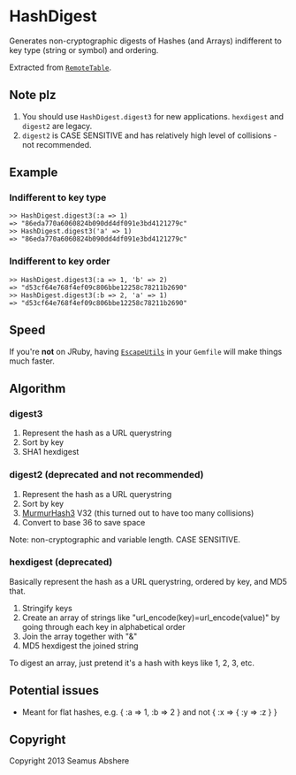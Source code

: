 # HashDigest

Generates non-cryptographic digests of Hashes (and Arrays) indifferent to key type (string or symbol) and ordering.

Extracted from [`RemoteTable`](https://github.com/seamusabshere/remote_table).

## Note plz

1. You should use `HashDigest.digest3` for new applications. `hexdigest` and `digest2` are legacy.
2. `digest2` is CASE SENSITIVE and has relatively high level of collisions - not recommended.

## Example

### Indifferent to key type

    >> HashDigest.digest3(:a => 1)
    => "86eda770a6060824b090dd4df091e3bd4121279c"
    >> HashDigest.digest3('a' => 1)
    => "86eda770a6060824b090dd4df091e3bd4121279c"

### Indifferent to key order

    >> HashDigest.digest3(:a => 1, 'b' => 2)
    => "d53cf64e768f4ef09c806bbe12258c78211b2690"
    >> HashDigest.digest3(:b => 2, 'a' => 1)
    => "d53cf64e768f4ef09c806bbe12258c78211b2690"

## Speed

If you're **not** on JRuby, having [`EscapeUtils`](https://github.com/brianmario/escape_utils) in your `Gemfile` will make things much faster.

## Algorithm

### digest3

1. Represent the hash as a URL querystring
2. Sort by key
3. SHA1 hexdigest

### digest2 (deprecated and not recommended)

1. Represent the hash as a URL querystring
2. Sort by key
3. [MurmurHash3](http://en.wikipedia.org/wiki/MurmurHash) V32 (this turned out to have too many collisions)
4. Convert to base 36 to save space

Note: non-cryptographic and variable length. CASE SENSITIVE.

### hexdigest (deprecated)

Basically represent the hash as a URL querystring, ordered by key, and MD5 that.

1. Stringify keys
2. Create an array of strings like "url_encode(key)=url_encode(value)" by going through each key in alphabetical order
3. Join the array together with "&"
4. MD5 hexdigest the joined string

To digest an array, just pretend it's a hash with keys like 1, 2, 3, etc.

## Potential issues

* Meant for flat hashes, e.g. { :a => 1, :b => 2 } and not { :x => { :y => :z } }

## Copyright

Copyright 2013 Seamus Abshere
